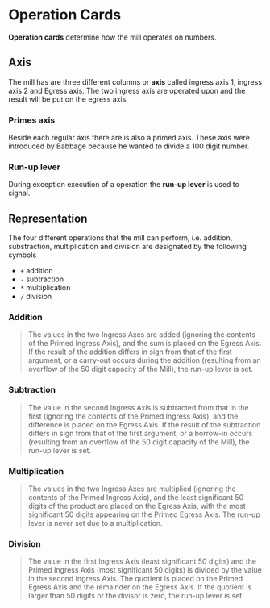 Operation Cards
===============

**Operation cards** determine how the mill operates on numbers.

Axis
----

The mill has are three different columns or **axis** called ingress
axis 1, ingress axis 2 and Egress axis. The two ingress axis are
operated upon and the result will be put on the egress axis.

### Primes axis

Beside each regular axis there are is also a primed axis. These axis
were introduced by Babbage because he wanted to divide a 100 digit
number.

### Run-up lever

During exception execution of a operation the **run-up lever** is used
to signal.

Representation
--------------

The four different operations that the mill can perform, i.e. addition, substraction, multiplication and division are designated by the following symbols

* `+` addition
* `-` subtraction
* `*` multiplication
* `/` division

### Addition

> The values in the two Ingress Axes are added (ignoring the contents
> of the Primed Ingress Axis), and the sum is placed on the Egress
> Axis. If the result of the addition differs in sign from that of the
> first argument, or a carry-out occurs during the addition (resulting
> from an overflow of the 50 digit capacity of the Mill), the run-up
> lever is set.

### Subtraction

> The value in the second Ingress Axis is subtracted from that in the
> first (ignoring the contents of the Primed Ingress Axis), and the
> difference is placed on the Egress Axis. If the result of the
> subtraction differs in sign from that of the first argument, or a
> borrow-in occurs (resulting from an overflow of the 50 digit
> capacity of the Mill), the run-up lever is set.

### Multiplication

> The values in the two Ingress Axes are multiplied (ignoring the
> contents of the Primed Ingress Axis), and the least significant 50
> digits of the product are placed on the Egress Axis, with the most
> significant 50 digits appearing on the Primed Egress Axis. The
> run-up lever is never set due to a multiplication.

### Division

> The value in the first Ingress Axis (least significant 50 digits)
> and the Primed Ingress Axis (most significant 50 digits) is divided
> by the value in the second Ingress Axis. The quotient is placed on
> the Primed Egress Axis and the remainder on the Egress Axis. If the
> quotient is larger than 50 digits or the divisor is zero, the run-up
> lever is set.
